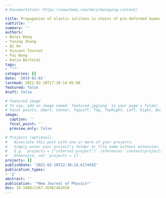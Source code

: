```yaml
---
# Documentation: https://wowchemy.com/docs/managing-content/

title: Propagation of elastic solitons in chains of pre-deformed beams
subtitle: ''
summary: ''
authors:
- Bolei Deng
- Yuning Zhang
- Qi He
- Vincent Tournat
- Pai Wang
- Katia Bertoldi
tags:
- '""'
categories: []
date: '2019-01-01'
lastmod: 2021-02-18T17:38:14-05:00
featured: false
draft: false

# Featured image
# To use, add an image named `featured.jpg/png` to your page's folder.
# Focal points: Smart, Center, TopLeft, Top, TopRight, Left, Right, BottomLeft, Bottom, BottomRight.
image:
  caption: ''
  focal_point: ''
  preview_only: false

# Projects (optional).
#   Associate this post with one or more of your projects.
#   Simply enter your project's folder or file name without extension.
#   E.g. `projects = ["internal-project"]` references `content/project/deep-learning/index.md`.
#   Otherwise, set `projects = []`.
projects: []
publishDate: '2021-02-18T22:38:14.617439Z'
publication_types:
- '2'
abstract: ''
publication: '*New Journal of Physics*'
doi: 10.1088/1367-2630/ab2810
---
```

